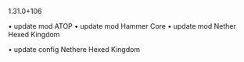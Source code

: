 1.31.0+106

• update mod ATOP
• update mod Hammer Core
• update mod Nether Hexed Kingdom

• update config Nethere Hexed Kingdom
